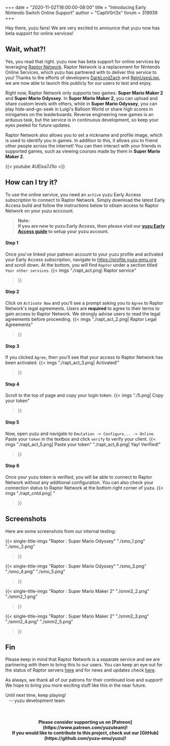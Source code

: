 +++
date = "2020-11-02T18:00:00-08:00"
title = "Introducing Early Nintendo Switch Online Support"
author = "CaptV0rt3x"
forum = 319939
+++

Hey there, yuzu fans!
We are very excited to announce that yuzu now has beta support for online services!
<!--more-->

## Wait, what?!

Yes, you read that right.
yuzu now has beta support for online services by leveraging [Raptor Network](https://raptor.network/).
Raptor Network is a replacement for Nintendo Online Services, which yuzu has partnered with to deliver this service to you!
Thanks to the efforts of developers [DarkLordZach](https://github.com/DarkLordZach) and [ReinUsesLisp](https://github.com/ReinUsesLisp), 
we are now able to launch this publicly for our users to test and enjoy.

Right now, Raptor Network only supports two games: **Super Mario Maker 2** and **Super Mario Odyssey**. 
In **Super Mario Maker 2**, you can upload and share custom levels with others, while in **Super Mario Odyssey**, you can 
play hide-and-go-seek in Luigi's Balloon World or share high scores in minigames on the leaderboards.
Reverse engineering new games is an arduous task, but the service is in continuous development, so keep your eyes peeled for future updates.

Raptor Network also allows you to set a nickname and profile image, which is used to identify you in games. 
In addition to this, it allows you to friend other people across the internet! 
You can then interact with your friends in supported games, such as viewing courses made by them in **Super Mario Maker 2**.

{{< youtube 4UEIxa7J1Io >}}

## How can I try it?

To use the online service, you need an `active` yuzu Early Access subscription to connect to Raptor Network.
Simply download the latest Early Access build and follow the instructions below to obtain access to Raptor Network on your yuzu acccount.

>**Note:<br>
If you are new to yuzu Early Access, then please visit our [yuzu Early Access guide](https://yuzu-emu.org/help/early-access/) to setup your yuzu account.**

#### Step 1
Once you've linked your patreon account to your yuzu profile and activated your Early Access subscription, navigate to https://profile.yuzu-emu.org and scroll down.
At the bottom, you will find `Raptor` under a section titled `Your other services`.
{{< imgs
    "./rapt_act.png| Raptor service"
>}}

#### Step 2
Click on `Activate Now` and you'll see a prompt asking you to `Agree` to Raptor Network's legal agreements.
Users are **required** to agree to their terms to gain access to Raptor Network. 
We strongly advise users to read the legal agreements before proceeding.
{{< imgs
    "./rapt_act_2.png| Raptor Legal Agreements"
>}}

#### Step 3
If you clicked `Agree`, then you'll see that your access to Raptor Network has been activated.
{{< imgs
    "./rapt_act_3.png| Activated!"
>}}

#### Step 4
Scroll to the top of page and copy your login token.
{{< imgs
    "./5.png| Copy your token"
>}}

#### Step 5
Now, open yuzu and navigate to `Emulation -> Configure... -> Online`. 
Paste your `token` in the textbox and click `verify` to verify your client.
{{< imgs
    "./rapt_act_5.png| Paste your token"
    "./rapt_act_6.png| Yay! Verified!"
>}}

#### Step 6
Once your yuzu token is verified, you will be able to connect to Raptor Network without any additional configuration.
You can also check your connection status to Raptor Network at the bottom right corner of yuzu.
{{< imgs
    "./rapt_cntd.png| "
>}}

## Screenshots
Here are some screenshots from our internal testing:

{{< single-title-imgs
    "Raptor : Super Mario Odyssey"
    "./smo_1.png"
    "./smo_2.png"
>}}

{{< single-title-imgs
    "Raptor : Super Mario Odyssey"
    "./smo_3.png"
    "./smo_4.png"
    "./smo_5.png"
>}}
&nbsp;

{{< single-title-imgs
    "Raptor : Super Mario Maker 2"
    "./smm2_2.png"
    "./smm2_1.png"
>}}

{{< single-title-imgs
    "Raptor : Super Mario Maker 2"
    "./smm2_3.png"
    "./smm2_4.png"
    "./smm2_5.png"
>}}

## Fin

Please keep in mind that Raptor Network is a separate service and we are partnering with them to bring this to our users.
You can keep an eye out for the status of Raptor servers [here](https://status.raptor.network/) and for news and updates check [here](https://news.raptor.network/).

As always, we thank all of our patrons for their continued love and support!
We hope to bring you more exciting stuff like this in the near future.

Until next time, keep playing!<br>
&nbsp;&nbsp; -- yuzu development team

&nbsp;
<h4 style="text-align:center;">
<b>Please consider supporting us on [Patreon](https://www.patreon.com/yuzuteam)!<br>
If you would like to contribute to this project, check out our [GitHub](https://github.com/yuzu-emu/yuzu)!</b>
</h4>
